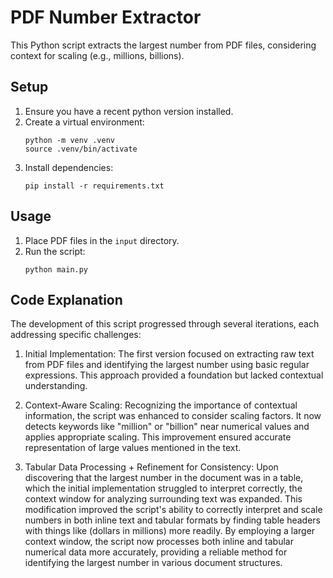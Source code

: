 # PDF Number Extractor

This Python script extracts the largest number from PDF files, considering context for scaling (e.g., millions, billions).

## Setup

1. Ensure you have a recent python version installed.
2. Create a virtual environment:
   ```
   python -m venv .venv
   source .venv/bin/activate
   ```
3. Install dependencies:
   ```
   pip install -r requirements.txt
   ```

## Usage

1. Place PDF files in the `input` directory.
2. Run the script:
   ```
   python main.py
   ```

## Code Explanation

The development of this script progressed through several iterations, each addressing specific challenges:

1. Initial Implementation:
   The first version focused on extracting raw text from PDF files and identifying the largest number using basic regular expressions. This approach provided a foundation but lacked contextual understanding.

2. Context-Aware Scaling:
   Recognizing the importance of contextual information, the script was enhanced to consider scaling factors. It now detects keywords like "million" or "billion" near numerical values and applies appropriate scaling. This improvement ensured accurate representation of large values mentioned in the text.

3. Tabular Data Processing + Refinement for Consistency:
   Upon discovering that the largest number in the document was in a table, which the initial implementation struggled to interpret correctly, the context window for analyzing surrounding text was expanded. This modification improved the script's ability to correctly interpret and scale numbers in both inline text and tabular formats by finding table headers with things like (dollars in millions) more readily. By employing a larger context window, the script now processes both inline and tabular numerical data more accurately, providing a reliable method for identifying the largest number in various document structures.
